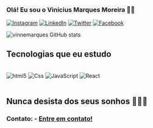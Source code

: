 
### Olá! Eu sou o Vinicius Marques Moreira 🤙🏿

[![Instagram](https://img.shields.io/badge/Instagram-E4405F?style=for-the-badge&logo=instagram&logoColor=white)](https://www.instagram.com/vinneh.dev/)
[![LinkedIn](https://img.shields.io/badge/LinkedIn-0077B5?style=for-the-badge&logo=linkedin&logoColor=white)](https://www.linkedin.com/in/vinicius-marques-moreira-62550018a/)
[![Twitter](https://img.shields.io/badge/Twitter-1DA1F2?style=for-the-badge&logo=twitter&logoColor=white)](https://www.instagram.com/vinneh.dev/)
[![Facebook](https://img.shields.io/badge/Facebook-1877F2?style=for-the-badge&logo=facebook&logoColor=white)](https://www.facebook.com/viniciusmarques.moreira.5/)


![vinnemarques GitHub stats](https://github-readme-stats.vercel.app/api?username=vinnemarques&show_icons=true&theme=dark)


## Tecnologias que eu estudo

<div style="display: inline_block"><br/>
    <img align="center" alt="html5" src="https://img.shields.io/badge/HTML5-E34F26?style=for-the-badge&logo=html5&logoColor=white" />
    <img align="center" alt="Css" src="https://img.shields.io/badge/CSS3-1572B6?style=for-the-badge&logo=css3&logoColor=white" />
    <img align="center" alt="JavaScript" src="https://img.shields.io/badge/JavaScript-F7DF1E?style=for-the-badge&logo=javascript&logoColor=black" />
    <img align="center" alt="React" src="https://img.shields.io/badge/React-20232A?style=for-the-badge&logo=react&logoColor=61DAFB" />
</div><br/>

##

## Nunca desista dos seus sonhos 🚀🚀🚀



### Contato: - [Entre em contato!](https://api.whatsapp.com/send?phone=5511979891141&text=Ol%C3%A1%20Vinicius%20tudo%20bem%20%3F%20Vi%20seu%20perfil%20no%20Github.)

